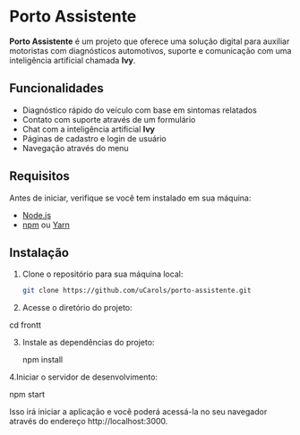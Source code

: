 # Porto Assistente

**Porto Assistente** é um projeto que oferece uma solução digital para auxiliar motoristas com diagnósticos automotivos, suporte e comunicação com uma inteligência artificial chamada **Ivy**.

## Funcionalidades
- Diagnóstico rápido do veículo com base em sintomas relatados
- Contato com suporte através de um formulário
- Chat com a inteligência artificial **Ivy**
- Páginas de cadastro e login de usuário
- Navegação através do menu

## Requisitos

Antes de iniciar, verifique se você tem  instalado em sua máquina:

- [Node.js](https://nodejs.org/) 
- [npm](https://www.npmjs.com/) ou [Yarn](https://yarnpkg.com/)

## Instalação

1. Clone o repositório para sua máquina local:
   ```bash
   git clone https://github.com/uCarols/porto-assistente.git

2. Acesse o diretório do projeto:

cd frontt

3. Instale as dependências do projeto:
   
   npm install
   
4.Iniciar o servidor de desenvolvimento:

npm start

Isso irá iniciar a aplicação e você poderá acessá-la no seu navegador através do endereço http://localhost:3000.



